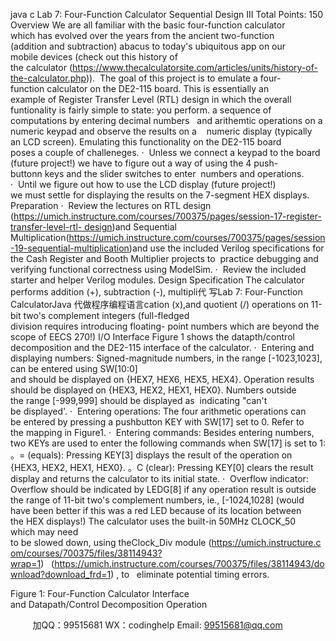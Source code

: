 java c
Lab 7: Four-Function Calculator
Sequential Design III
Total Points: 150
Overview
We are all familiar with the basic four-function calculator which has evolved over the years from the ancient two-function (addition and subtraction) abacus to today's ubiquitous app on our mobile devices (check out this history of the calculator (https://www.thecalculatorsite.com/articles/units/history-of-the-calculator.php)).  The goal of this project is to emulate a four-function calculator on the DE2-115 board. This is essentially an example of Register Transfer Level (RTL) design in which the overall funtionality is fairly simple to state: you perform. a sequence of computations by entering decimal numbers   and arithemtic operations on a numeric keypad and observe the results on a    numeric display (typically an LCD screen).
Emulating this functionality on the DE2-115 board poses a couple of challeneges.
·  Unless we connect a keypad to the board (future project!) we have to figure out a way of using the 4 push-buttonn keys and the slider switches to enter  numbers and operations.
·  Until we figure out how to use the LCD display (future project!) we must settle for displaying the results on the 7-segment HEX displays.
Preparation
·  Review the lectures on RTL design
(https://umich.instructure.com/courses/700375/pages/session-17-register-transfer-level-rtl- design)and Sequential Multiplication(https://umich.instructure.com/courses/700375/pages/session-19-sequential-multiplication)and use the included Verilog specifications for the Cash Register and Booth Multiplier projects to  practice debugging and verifying functional correctness using ModelSim.
·  Review the included starter and helper Verilog modules.
Design Specification
The calculator performs addition (+), subtraction (-), multipli代 写Lab 7: Four-Function CalculatorJava
代做程序编程语言cation (x),and quotient (/) operations on 11-bit two's complement integers (full-fledged division requires introducing floating- point numbers which are beyond the scope of EECS 270!)
I/O Interface
Figure 1 shows the datapth/control decomposition and the DE2-115 interface of the calculator.
·  Entering and displaying numbers: Signed-magnitude numbers, in the range [-1023,1023], can be entered using SW[10:0] and should be displayed on {HEX7, HEX6, HEX5, HEX4}.
Operation results should be displayed on {HEX3, HEX2, HEX1, HEX0}. Numbers outside the range [-999,999] should be displayed as  indicating "can't be displayed'.
·  Entering operations: The four arithmetic operations can be entered by pressing a pushbutton KEY with SW[17] set to 0. Refer to the mapping in Figure1.
·  Entering commands: Besides entering numbers, two KEYs are used to enter the following commands when SW[17] is set to 1:
。= (equals): Pressing KEY[3] displays the result of the operation on {HEX3, HEX2, HEX1, HEX0}.
。C (clear): Pressing KEY[0] clears the result display and returns the calculator to its initial state.
·  Overflow indicator: Overflow should be indicated by LEDG[8] if any operation result is
outside the range of 11-bit two's complement numbers, ie., [-1024,1028] (would have been better if this was a red LED because of its location between the HEX displays!)
The calculator uses the built-in 50MHz CLOCK_50 which may need to be slowed down, using theClock_Div module (https://umich.instructure.com/courses/700375/files/38114943?wrap=1)   (https://umich.instructure.com/courses/700375/files/38114943/download?download_frd=1) , to   eliminate potential timing errors.

Figure 1: Four-Function Calculator Interface and Datapath/Control Decomposition Operation



         
加QQ：99515681  WX：codinghelp  Email: 99515681@qq.com
